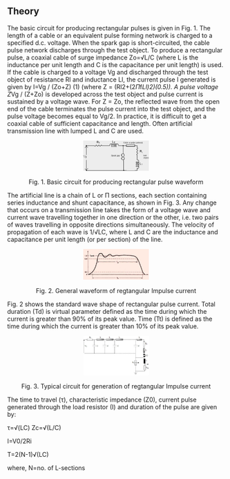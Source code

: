 ## Theory

The basic circuit for producing rectangular pulses is given in Fig. 1. The length of a cable or an equivalent pulse forming network is charged to a specified d.c. voltage. When the spark gap is short-circuited, the cable pulse network discharges through the test object. To produce a rectangular pulse, a coaxial cable of surge impedance Zo=√L/C (where L is the inductance per unit length and C is the capacitance per unit length) is used. If the cable is charged to a voltage Vg and discharged through the test object of resistance Rl and inductance Ll, the current pulse I generated is given by I=Vg / (Zo+Z) (1) (where Z = (Rl2+(2*Π*f*Ll)2)(0.5)). A pulse voltage Z*Vg / (Z+Zo) is developed across the test object and pulse current is sustained by a voltage wave. For Z = Zo, the reflected wave from the open end of the cable terminates the pulse current into the test object, and the pulse voltage becomes equal to Vg/2. In practice, it is difficult to get a coaxial cable of sufficient capacitance and length. Often artificial transmission line with lumped L and C are used.  

<div align="center">
<img src="images/img1.jpg" width="30%">
<p>Fig. 1. Basic circuit for producing rectangular pulse waveform</p>
</div>

The artificial line is a chain of L or Π sections, each section containing series inductance and shunt capacitance, as shown in Fig. 3. Any change that occurs on a transmission line takes the form of a voltage wave and current wave travelling together in one direction or the other, i.e. two pairs of waves travelling in opposite directions simultaneously. The velocity of propagation of each wave is 1/√LC, where L and C are the inductance and capacitance per unit length (or per section) of the line.  

<div align="center">
<img src="images/img2.jpg" width="30%">
<p>Fig. 2. General waveform of regtangular Impulse current</p>
</div>

Fig. 2 shows the standard wave shape of rectangular pulse current. Total duration (Td) is virtual parameter defined as the time during which the current is greater than 90% of its peak value. Time (Tt) is defined as the time during which the current is greater than 10% of its peak value.  

<div align="center">
<img src="images/img3.jpg" width="30%">
<p>Fig. 3. Typical circuit for generation of regtangular Impulse current</p>
</div>

The time to travel (τ), characteristic impedance (Z0), current pulse generated through the load resistor (I) and duration of the pulse are given by:


τ=√(LC) 
Zc=√(L/C) 

I=V0/2Ri

T=2(N-1)√(LC) 


where, N=no. of L-sections
